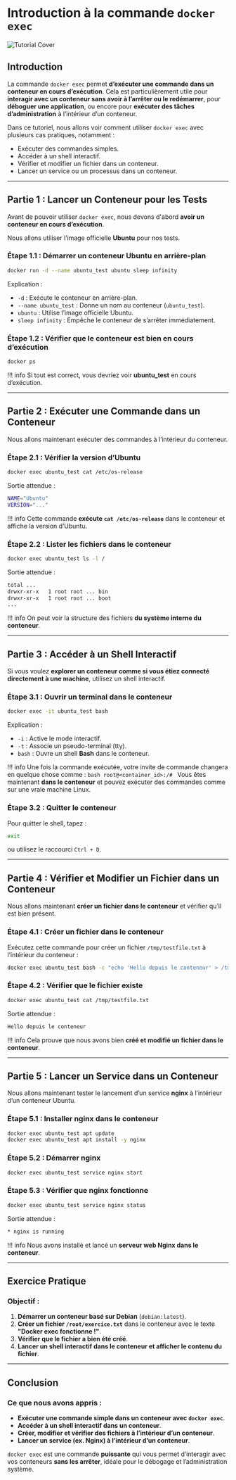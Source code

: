 # Introduction à la commande `docker exec`

![Tutorial Cover](assets/docker-exec.jpg)

## Introduction

La commande `docker exec` permet **d’exécuter une commande dans un conteneur en cours d’exécution**. Cela est particulièrement utile pour **interagir avec un conteneur sans avoir à l’arrêter ou le redémarrer**, pour **déboguer une application**, ou encore pour **exécuter des tâches d’administration** à l’intérieur d’un conteneur.

Dans ce tutoriel, nous allons voir comment utiliser `docker exec` avec plusieurs cas pratiques, notamment :
- Exécuter des commandes simples.
- Accéder à un shell interactif.
- Vérifier et modifier un fichier dans un conteneur.
- Lancer un service ou un processus dans un conteneur.

---

## Partie 1 : Lancer un Conteneur pour les Tests

Avant de pouvoir utiliser `docker exec`, nous devons d'abord **avoir un conteneur en cours d’exécution**. 

Nous allons utiliser l’image officielle **Ubuntu** pour nos tests.

### Étape 1.1 : Démarrer un conteneur Ubuntu en arrière-plan

```bash
docker run -d --name ubuntu_test ubuntu sleep infinity
```

Explication :
- `-d` : Exécute le conteneur en arrière-plan.
- `--name ubuntu_test` : Donne un nom au conteneur (`ubuntu_test`).
- `ubuntu` : Utilise l’image officielle Ubuntu.
- `sleep infinity` : Empêche le conteneur de s’arrêter immédiatement.

### Étape 1.2 : Vérifier que le conteneur est bien en cours d’exécution

```bash
docker ps
```

!!! info
    Si tout est correct, vous devriez voir **ubuntu_test** en cours d’exécution.

---

## Partie 2 : Exécuter une Commande dans un Conteneur

Nous allons maintenant exécuter des commandes à l’intérieur du conteneur.

### Étape 2.1 : Vérifier la version d’Ubuntu

```bash
docker exec ubuntu_test cat /etc/os-release
```

Sortie attendue :
```bash
NAME="Ubuntu"
VERSION="..."
```

!!! info
    Cette commande **exécute `cat /etc/os-release`** dans le conteneur et affiche la version d’Ubuntu.

### Étape 2.2 : Lister les fichiers dans le conteneur

```bash
docker exec ubuntu_test ls -l /
```

Sortie attendue :
```bash
total ...
drwxr-xr-x   1 root root ... bin
drwxr-xr-x   1 root root ... boot
...
```

!!! info
    On peut voir la structure des fichiers **du système interne du conteneur**.

---

## Partie 3 : Accéder à un Shell Interactif

Si vous voulez **explorer un conteneur comme si vous étiez connecté directement à une machine**, utilisez un shell interactif.

### Étape 3.1 : Ouvrir un terminal dans le conteneur

```bash
docker exec -it ubuntu_test bash
```

Explication :
- `-i` : Active le mode interactif.
- `-t` : Associe un pseudo-terminal (tty).
- `bash` : Ouvre un shell **Bash** dans le conteneur.

!!! info
    Une fois la commande exécutée, votre invite de commande changera en quelque chose comme :
    ```bash
    root@<container_id>:/#
    ```
    Vous êtes maintenant **dans le conteneur** et pouvez exécuter des commandes comme sur une vraie machine Linux.

### Étape 3.2 : Quitter le conteneur

Pour quitter le shell, tapez :
```bash
exit
```
ou utilisez le raccourci `Ctrl + D`.

---

## Partie 4 : Vérifier et Modifier un Fichier dans un Conteneur

Nous allons maintenant **créer un fichier dans le conteneur** et vérifier qu’il est bien présent.

### Étape 4.1 : Créer un fichier dans le conteneur

Exécutez cette commande pour créer un fichier `/tmp/testfile.txt` à l’intérieur du conteneur :
```bash
docker exec ubuntu_test bash -c "echo 'Hello depuis le conteneur' > /tmp/testfile.txt"
```

### Étape 4.2 : Vérifier que le fichier existe

```bash
docker exec ubuntu_test cat /tmp/testfile.txt
```

Sortie attendue :
```bash
Hello depuis le conteneur
```

!!! info
    Cela prouve que nous avons bien **créé et modifié un fichier dans le conteneur**.

---

## Partie 5 : Lancer un Service dans un Conteneur

Nous allons maintenant tester le lancement d’un service **nginx** à l’intérieur d’un conteneur Ubuntu.

### Étape 5.1 : Installer nginx dans le conteneur

```bash
docker exec ubuntu_test apt update 
docker exec ubuntu_test apt install -y nginx
```

### Étape 5.2 : Démarrer nginx

```bash
docker exec ubuntu_test service nginx start
```

### Étape 5.3 : Vérifier que nginx fonctionne

```bash
docker exec ubuntu_test service nginx status
```

Sortie attendue :
```bash
* nginx is running
```

!!! info
    Nous avons installé et lancé un **serveur web Nginx dans le conteneur**.

---

## Exercice Pratique

### Objectif :
1. **Démarrer un conteneur basé sur Debian** (`debian:latest`).
2. **Créer un fichier `/root/exercice.txt`** dans le conteneur avec le texte **"Docker exec fonctionne !"**.
3. **Vérifier que le fichier a bien été créé**.
4. **Lancer un shell interactif dans le conteneur et afficher le contenu du fichier**.

---

## Conclusion

### Ce que nous avons appris :
- **Exécuter une commande simple dans un conteneur avec `docker exec`**.
- **Accéder à un shell interactif dans un conteneur**.
- **Créer, modifier et vérifier des fichiers à l’intérieur d’un conteneur**.
- **Lancer un service (ex. Nginx) à l’intérieur d’un conteneur**.

`docker exec` est une commande **puissante** qui vous permet d’interagir avec vos conteneurs **sans les arrêter**, idéale pour le débogage et l’administration système.
